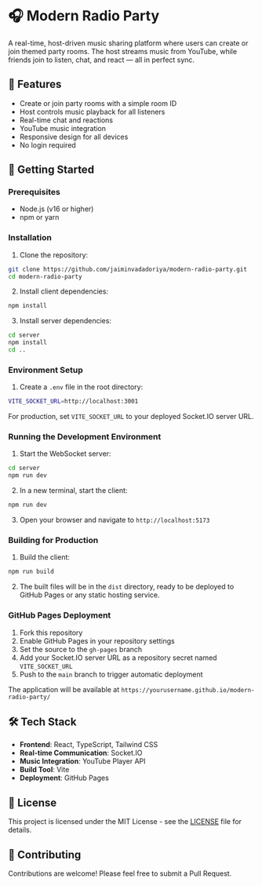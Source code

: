 # 🎧 Modern Radio Party

A real-time, host-driven music sharing platform where users can create or join themed party rooms. The host streams music from YouTube, while friends join to listen, chat, and react — all in perfect sync.

## 🌟 Features

- Create or join party rooms with a simple room ID
- Host controls music playback for all listeners
- Real-time chat and reactions
- YouTube music integration
- Responsive design for all devices
- No login required

## 🚀 Getting Started

### Prerequisites

- Node.js (v16 or higher)
- npm or yarn

### Installation

1. Clone the repository:
```bash
git clone https://github.com/jaiminvadadoriya/modern-radio-party.git
cd modern-radio-party
```

2. Install client dependencies:
```bash
npm install
```

3. Install server dependencies:
```bash
cd server
npm install
cd ..
```

### Environment Setup

1. Create a `.env` file in the root directory:
```bash
VITE_SOCKET_URL=http://localhost:3001
```

For production, set `VITE_SOCKET_URL` to your deployed Socket.IO server URL.

### Running the Development Environment

1. Start the WebSocket server:
```bash
cd server
npm run dev
```

2. In a new terminal, start the client:
```bash
npm run dev
```

3. Open your browser and navigate to `http://localhost:5173`

### Building for Production

1. Build the client:
```bash
npm run build
```

2. The built files will be in the `dist` directory, ready to be deployed to GitHub Pages or any static hosting service.

### GitHub Pages Deployment

1. Fork this repository
2. Enable GitHub Pages in your repository settings
3. Set the source to the `gh-pages` branch
4. Add your Socket.IO server URL as a repository secret named `VITE_SOCKET_URL`
5. Push to the `main` branch to trigger automatic deployment

The application will be available at `https://yourusername.github.io/modern-radio-party/`

## 🛠️ Tech Stack

- **Frontend**: React, TypeScript, Tailwind CSS
- **Real-time Communication**: Socket.IO
- **Music Integration**: YouTube Player API
- **Build Tool**: Vite
- **Deployment**: GitHub Pages

## 📝 License

This project is licensed under the MIT License - see the [LICENSE](LICENSE) file for details.

## 🤝 Contributing

Contributions are welcome! Please feel free to submit a Pull Request.
